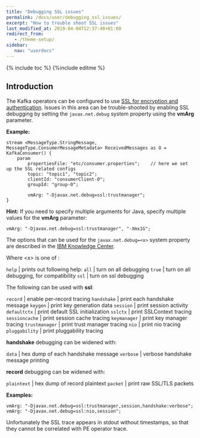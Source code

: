 ```yaml
---
title: "Debugging SSL issues"
permalink: /docs/user/debugging_ssl_issues/
excerpt: "How to trouble shoot SSL issues"
last_modified_at: 2019-04-04T12:37:48+01:00
redirect_from:
   - /theme-setup/
sidebar:
   nav: "userdocs"
---
```

{% include toc %}
{%include editme %}

## Introduction

The Kafka operators can be configured to use [SSL for encryption and authentication](https://kafka.apache.org/documentation/#security_ssl).
Issues in this area can be trouble-shooted by enabling SSL debugging by setting the `javax.net.debug` system property using the **vmArg** parameter.

**Example:**

    stream <MessageType.StringMessage, MessageType.ConsumerMessageMetadata> ReceivedMessages as O = KafkaConsumer() {
        param
            propertiesFile: "etc/consumer.properties";    // here we set up the SSL related configs
            topic: "topic1", "topic2";
            clientId: "consumerClient-0";
            groupId: "group-0";

            vmArg: "-Djavax.net.debug=ssl:trustmanager";
    }

**Hint:** If you need to specify multiple arguments for Java, specify multiple values for the **vmArg** parameter:

    vmArg: "-Djavax.net.debug=ssl:trustmanager", "-Xmx1G";


The options that can be used for the `javax.net.debug=<x>` system property are described in the
[IBM Knowledge Center](https://www.ibm.com/support/knowledgecenter/en/SSYKE2_7.1.0/com.ibm.java.security.component.71.doc/security-component/jsse2Docs/debug.html).

Where _&lt;x&gt;_ is one of :

`help` | prints out following help:
`all`  | turn on all debugging
`true` | turn on all debugging, for compatibility
`ssl`  | turn on ssl debugging

The following can be used with **ssl**:

`record`        | enable per-record tracing
`handshake`     | print each handshake message
`keygen`        | print key generation data
`session`       | print session activity
`defaultctx`    | print default SSL initialization
`sslctx`        | print SSLContext tracing
`sessioncache`  | print session cache tracing
`keymanager`    | print key manager tracing
`trustmanager`  | print trust manager tracing
`nio`           | print nio tracing
`pluggability`  | print pluggability tracing

**handshake** debugging can be widened with:

`data`          | hex dump of each handshake message
`verbose`       | verbose handshake message printing

**record** debugging can be widened with:

`plaintext`     | hex dump of record plaintext
`packet`        | print raw SSL/TLS packets


**Examples:**

    vmArg: "-Djavax.net.debug=ssl:trustmanager,session,handshake:verbose";
    vmArg: "-Djavax.net.debug=ssl:nio,session";

Unfortunately the SSL trace appears in stdout without timestamps, so that they cannot be correlated with PE operator trace.
